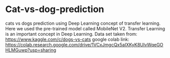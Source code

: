 # Cat-vs-dog-prediction
cats vs dogs prediction using Deep Learning concept of transfer learning.
Here we used the pre-trained model called MobileNet V2. Transfer Learning is an important concept in Deep Learning. 
Data set taken from: https://www.kaggle.com/c/dogs-vs-cats
google colab link: https://colab.research.google.com/drive/1VCxJmgcQx5aIXKyK8UlvWqeGOHLMGuwp?usp=sharing
